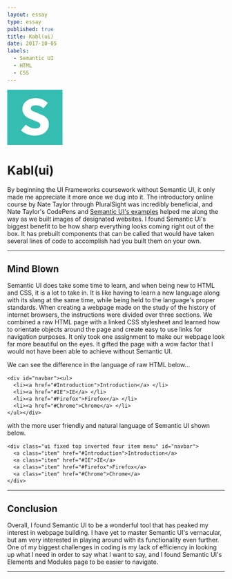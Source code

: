 ```yaml
---
layout: essay
type: essay
published: true
title: Kabl(ui)
date: 2017-10-05
labels:
  - Semantic UI
  - HTML
  - CSS
---
```


<img class="ui small left floated image" src="../images/semantic.png">

# Kabl(ui)  

By beginning the UI Frameworks coursework without Semantic UI, it only made me appreciate it more once we dug into it. The introductory online course by Nate Taylor through PluralSight was incredibly beneficial, and Nate Taylor's CodePens and [Semantic UI's examples](https://semantic-ui.com/introduction/getting-started.html) helped me along the way as we built images of designated websites. I found Semantic UI's biggest benefit to be how sharp everything looks coming right out of the box. It has prebuilt components that can be called that would have taken several lines of code to accomplish had you built them on your own. 

<hr>

## Mind Blown

Semantic UI does take some time to learn, and when being new to HTML and CSS, it is a lot to take in. It is like having to learn a new language along with its slang at the same time, while being held to the language's proper standards. When creating a webpage made on the study of the history of internet browsers, the instructions were divided over three sections. We combined a raw HTML page with a linked CSS stylesheet and learned how to orientate objects around the page and create easy to use links for navigation purposes. It only took one assignment to make our webpage look far more beautiful on the eyes. It gifted the page with a wow factor that I would not have been able to achieve without Semantic UI. 

We can see the difference in the language of raw HTML below...

```
<div id="navbar"><ul>
  <li><a href="#Introduction">Introduction</a> </li>
  <li><a href="#IE">IE</a> </li>
  <li><a href="#Firefox">Firefox</a> </li>
  <li><a href="#Chrome">Chrome</a> </li>
</ul></div>
```

with the more user friendly and natural language of Semantic UI shown below. 

```
<div class="ui fixed top inverted four item menu" id="navbar">
  <a class="item" href="#Introduction">Introduction</a>
  <a class="item" href="#IE">IE</a>
  <a class="item" href="#Firefox">Firefox</a>
  <a class="item" href="#Chrome">Chrome</a>
</div>
```

<hr>
	
## Conclusion

Overall, I found Semantic UI to be a wonderful tool that has peaked my interest in webpage building. I have yet to master Semantic UI's vernacular, but am very interested in playing around with its functionality even further. One of my biggest challenges in coding is my lack of efficiency in looking up what I need in order to say what I want to say, and I found Semantic UI's Elements and Modules page to be easier to navigate. 

<hr>
